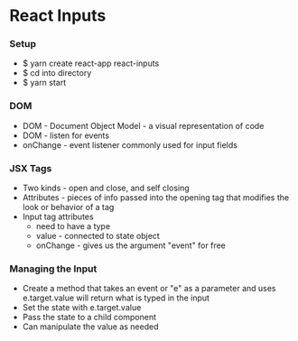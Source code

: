 # React Inputs

### Setup
- $ yarn create react-app react-inputs
- $ cd into directory
- $ yarn start

### DOM
- DOM - Document Object Model - a visual representation of code
- DOM - listen for events
- onChange - event listener commonly used for input fields

### JSX Tags
- Two kinds - open and close, and self closing
- Attributes - pieces of info passed into the opening tag that modifies the look or behavior of a tag
- Input tag attributes
  - need to have a type
  - value - connected to state object
  - onChange - gives us the argument "event" for free

### Managing the Input
- Create a method that takes an event or "e" as a parameter and uses e.target.value will return what is typed in the input
- Set the state with e.target.value
- Pass the state to a child component
- Can manipulate the value as needed
